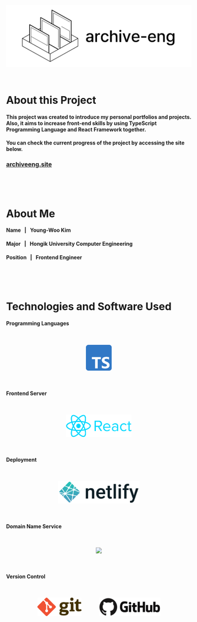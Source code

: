 <br><br><br>
<p align="center"><img src="./public/logos/logo.png" width="600" height="=200"></p>
<br>



# About this Project

#### This project was created to introduce my personal portfolios and projects. Also, it aims to increase front-end skills by using TypeScript Programming Language and React Framework together.

#### You can check the current progress of the project by accessing the site below.
### [archiveeng.site](https://archiveeng.site/)
<br><br><br>



# About Me

#### Name &nbsp; | &nbsp; Young-Woo Kim
#### Major &nbsp; | &nbsp; Hongik University Computer Engineering
#### Position &nbsp; | &nbsp; Frontend Engineer
<br><br><br>



# Technologies and Software Used

#### Programming Languages
<br/>
<p align="center">
<img src="./public/softwares/typescript.png" height="70">
</p>
<br>

#### Frontend Server
<br/>
<p align="center">
<img src="./public/softwares/react.png" height="60">
</p>
<br>

#### Deployment
<br/>
<p align="center">
<img src="./public/softwares/netlify.png" height="60">
</p>
<br>

#### Domain Name Service
<br/>
<p align="center">
<img src="./public/softwares/gabia.png" height="60">
</p>
<br>

#### Version Control
<br/>
<p align="center">
<img src="./public/softwares/git.png" height="50">
&nbsp;&nbsp;&nbsp;&nbsp;&nbsp;&nbsp;&nbsp;&nbsp;&nbsp;&nbsp;
<img src="./public/softwares/github.png" height="50">
</p>
<br><br><br>
